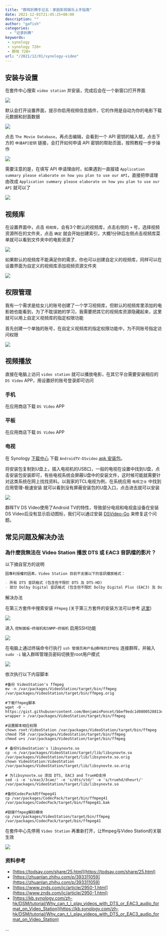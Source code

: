 ```yaml
---
title: "群晖折腾手记五：家庭影视娱乐上手指南"
date: 2021-12-01T21:45:25+08:00
description: ""
author: "gafish"
categories:
  - "记录折腾"
keywords:
 - synology
 - synology 720+
 - 群晖 720+
url: "/2021/12/01/synology-video"
---
```



## 安装与设置

在套件中心搜索 `video station` 并安装，完成后会在一个新窗口打开界面

![](/images/2021-12-01-synology-video/1.jpg)

默认会打开设置界面，提示你启用视频信息插件，它的作用是自动为你的电影下载元数据和封面数据

![](/images/2021-12-01-synology-video/2.jpg)

点击 `The Movie Database`，再点击编辑，会看到一个 API 密钥的输入框，点击下方的 `申请API密钥` 链接，会打开如何申请 API 密钥的帮助页面，按照教程一步步操作

![](/images/2021-12-01-synology-video/4.jpg)

需要注意的是，在填写 API 申请理由时，如果遇到一直报错 `Application summary please elaborate on how you plan to use our API`，直接把申请理由改成 `Application summary please elaborate on how you plan to use our API` 就可以了

![](/images/2021-12-01-synology-video/5.png)

## 视频库

在设置界面中，点击 `视频库`，会有3个默认的视频库，点击右侧的 `+` 号，选择视频资源所在的文件夹，点击 `确定` 就会开始创建索引，大概1分钟后左侧点击视频库菜单就可以看到文件夹中的电影资源了

![](/images/2021-12-01-synology-video/3.jpg)

如果默认的视频库不能满足你的需求，你也可以创建自定义的视频库，同样可以在设置界面为自定义的视频库添加视频资源文件夹

![](/images/2021-12-01-synology-video/6.jpg)

## 权限管理

我有一个需求是给女儿的账号创建了一个学习视频库，但默认的视频库里添加的电影她也能看到，为了不耽误她的学习，我需要把其它的视频库资源隐藏起来，这里就可以用上自定义视频库的指定权限功能

首先创建一个单独的账号，在自定义视频库的指定权限功能中，为不同账号指定访问权限

![](/images/2021-12-01-synology-video/7.jpg)

## 视频播放

直接在电脑上访问 `video station` 就可以播放电影，在其它平台需要安装相应的 `DS Video` APP，用设置好的账号登录即可访问

### 手机

在应用商店下载 `DS Video` APP

### 平板

在应用商店下载 `DS Video` APP

### 电视

在 Synology [下载中心](https://www.synology.cn/zh-cn/support/download/DS720+?version=7.0#androids) 下载 `AndroidTV-DSvideo` [apk 安装包](https://archive.synology.cn/download/Mobile/Android-DSvideo)。

将安装包复制到U盘上，插入电视机的USB口，一般的电视在设置中找到U盘，点击安装包安装即可，有些电视系统会屏蔽U盘中的安装文件，这时候可能就需要针对这类系统在网上找找资料。以我家的TCL电视为例，在系统应用 `电视卫士` 中找到 应用管理-极速安装 就可以看到没有屏蔽安装包的U盘入口，点击进去就可以安装

![](/images/2021-12-01-synology-video/8.jpg)


群晖TV DS Video使用了Android TV的特性，导致部分电视和电视盒设备在安装DS Video后没有显示启动图标，我们可以通过安装 [DSVideo-Go](http://www.tengmuz.com/index.php/2020/01/27/dsphoto-go%E7%BE%A4%E6%99%96tv-dsphoto%E5%90%AF%E5%8A%A8%E5%99%A8%EF%BC%8C%E8%A7%A3%E5%86%B3dsphoto%E5%AE%89%E8%A3%85%E5%90%8E%E6%97%A0%E5%90%AF%E5%8A%A8%E5%9B%BE%E6%A0%87%E9%97%AE%E9%A2%98-solut/) 来修复这个问题。

## 常见问题及解决办法

### 為什麼我無法在 Video Station 播放 DTS 或 EAC3 音訊檔的影片？

以下摘自官方的说明

```md
因專利授權的因素，Video Station 目前不支援以下的音訊播放格式：

- 所有 DTS 音訊格式 (包含但不限於 DTS 及 DTS-HD)
- 部分 Dolby Digital 音訊格式 (包含但不限於 Dolby Digital Plus (EAC3) 及 Dolby TrueHD)
```

解决办法

在第三方套件中搜索安装 `FFmpeg` (关于第三方套件的安装方法可以参考 [这里](/2021/12/04/synology-spk))

![](/images/2021-12-01-synology-video/9.jpg)

进入 `控制面板`-`终端机和SNMP`-`终端机` 启用SSH功能

![](/images/2021-12-01-synology-video/10.jpg)

在电脑上通过终端命令行执行 `ssh 管理员用户名@群晖的IP地址` 连接群晖，并输入 `sudo -i` 输入群晖管理员密码切换至root用户模式

![](/images/2021-12-01-synology-video/11.jpg)

依次执行以下内容脚本

```shell
#备份 VideoStation's ffmpeg
mv -n /var/packages/VideoStation/target/bin/ffmpeg /var/packages/VideoStation/target/bin/ffmpeg.orig

#下载ffmpeg脚本
wget -O - https://gist.githubusercontent.com/BenjaminPoncet/bbef9edc1d0800528813e75c1669e57e/raw/ffmpeg-wrapper > /var/packages/VideoStation/target/bin/ffmpeg

#设置脚本相应权限
chown root:VideoStation /var/packages/VideoStation/target/bin/ffmpeg
chmod 750 /var/packages/VideoStation/target/bin/ffmpeg
chmod u+s /var/packages/VideoStation/target/bin/ffmpeg

# 备份VideoStation's libsynovte.so
cp -n /var/packages/VideoStation/target/lib/libsynovte.so /var/packages/VideoStation/target/lib/libsynovte.so.orig
chown VideoStation:VideoStation /var/packages/VideoStation/target/lib/libsynovte.so.orig

# 为libsynovte.so 添加 DTS, EAC3 and TrueHD支持
sed -i -e 's/eac3/3cae/' -e 's/dts/std/' -e 's/truehd/dheurt/' /var/packages/VideoStation/target/lib/libsynovte.so

#备份CodecPack的ffmpeg41
cp /var/packages/CodecPack/target/bin/ffmpeg41 /var/packages/CodecPack/target/bin/ffmpeg41.bak

#链接ffmpeg解码模块
cp /var/packages/VideoStation/target/bin/ffmpeg /var/packages/CodecPack/target/bin/ffmpeg41
```

在套件中心先停用 `Video Station` 再重新打开，让ffmpeg与Video Station的关联生效

![](/images/2021-12-01-synology-video/12.jpg)

### 资料参考

- [https://todsay.com/share/25.html](https://todsay.com/share/25.html)
- [https://zhuanlan.zhihu.com/p/393311059](https://zhuanlan.zhihu.com/p/393311059)
- [https://www.znds.com/jc/article/2950-1.html](https://www.znds.com/jc/article/2950-1.html)
- [https://kb.synology.com/zh-hk/DSM/tutorial/Why_can_t_I_play_videos_with_DTS_or_EAC3_audio_format_on_Video_Station](https://kb.synology.com/zh-hk/DSM/tutorial/Why_can_t_I_play_videos_with_DTS_or_EAC3_audio_format_on_Video_Station)

...